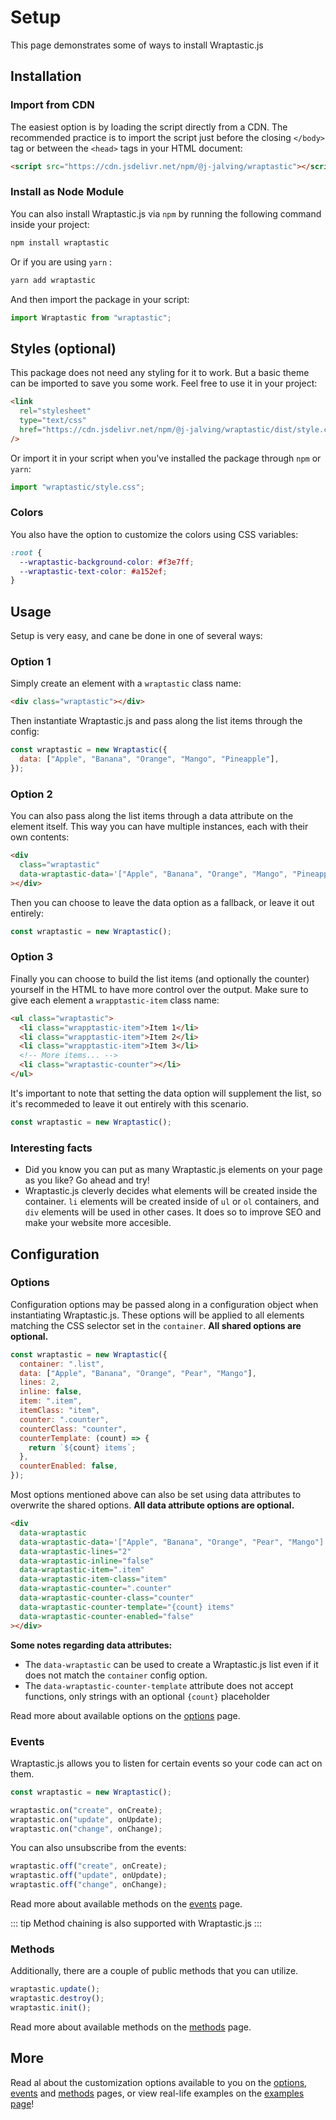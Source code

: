 # Setup

This page demonstrates some of ways to install Wraptastic.js

## Installation

### Import from CDN

The easiest option is by loading the script directly from a CDN.
The recommended practice is to import the script just before the closing
`</body>` tag or between the `<head>` tags in your HTML document:

```html
<script src="https://cdn.jsdelivr.net/npm/@j-jalving/wraptastic"></script>
```

### Install as Node Module

You can also install Wraptastic.js via `npm` by running the following command
inside your project:

```bash
npm install wraptastic
```

Or if you are using `yarn` :

```bash
yarn add wraptastic
```

And then import the package in your script:

```js
import Wraptastic from "wraptastic";
```

## Styles (optional)

This package does not need any styling for it to work. But a basic theme
can be imported to save you some work. Feel free to use it in your project:

```html
<link
  rel="stylesheet"
  type="text/css"
  href="https://cdn.jsdelivr.net/npm/@j-jalving/wraptastic/dist/style.css"
/>
```

Or import it in your script when you've installed the package through `npm` or
`yarn`:

```js
import "wraptastic/style.css";
```

### Colors

You also have the option to customize the colors using CSS variables:

```css
:root {
  --wraptastic-background-color: #f3e7ff;
  --wraptastic-text-color: #a152ef;
}
```

## Usage

Setup is very easy, and cane be done in one of several ways:

### Option 1

Simply create an element with a `wraptastic` class name:

```html
<div class="wraptastic"></div>
```

Then instantiate Wraptastic.js and pass along the list items through the config:

```js
const wraptastic = new Wraptastic({
  data: ["Apple", "Banana", "Orange", "Mango", "Pineapple"],
});
```

### Option 2

You can also pass along the list items through a data attribute on the element
itself. This way you can have multiple instances, each with their own contents:

```html
<div
  class="wraptastic"
  data-wraptastic-data='["Apple", "Banana", "Orange", "Mango", "Pineapple"]'
></div>
```

Then you can choose to leave the data option as a fallback, or leave it out entirely:

```js
const wraptastic = new Wraptastic();
```

### Option 3

Finally you can choose to build the list items (and optionally the counter)
yourself in the HTML to have more control over the output. Make sure to give
each element a `wrapptastic-item` class name:

```html
<ul class="wraptastic">
  <li class="wrapptastic-item">Item 1</li>
  <li class="wrapptastic-item">Item 2</li>
  <li class="wrapptastic-item">Item 3</li>
  <!-- More items... -->
  <li class="wraptastic-counter"></li>
</ul>
```

It's important to note that setting the data option will supplement the list, so
it's recommeded to leave it out entirely with this scenario.

```js
const wraptastic = new Wraptastic();
```

### Interesting facts

- Did you know you can put as many Wraptastic.js elements on your page as you like? Go ahead and try!
- Wraptastic.js cleverly decides what elements will be created inside the container. `li` elements will be created inside of `ul` or `ol` containers, and `div` elements will be used in other cases. It does so to improve SEO and make your website more accesible.

## Configuration

### Options

Configuration options may be passed along in a configuration object when
instantiating Wraptastic.js. These options will be applied to all elements
matching the CSS selector set in the `container`. **All shared options are
optional.**

```js
const wraptastic = new Wraptastic({
  container: ".list",
  data: ["Apple", "Banana", "Orange", "Pear", "Mango"],
  lines: 2,
  inline: false,
  item: ".item",
  itemClass: "item",
  counter: ".counter",
  counterClass: "counter",
  counterTemplate: (count) => {
    return `${count} items`;
  },
  counterEnabled: false,
});
```

Most options mentioned above can also be set using data attributes to overwrite
the shared options. **All data attribute options are optional.**

```html
<div
  data-wraptastic
  data-wraptastic-data='["Apple", "Banana", "Orange", "Pear", "Mango"]'
  data-wraptastic-lines="2"
  data-wraptastic-inline="false"
  data-wraptastic-item=".item"
  data-wraptastic-item-class="item"
  data-wraptastic-counter=".counter"
  data-wraptastic-counter-class="counter"
  data-wraptastic-counter-template="{count} items"
  data-wraptastic-counter-enabled="false"
></div>
```

**Some notes regarding data attributes:**

- The `data-wraptastic` can be used to create a Wraptastic.js list even if it
  does not match the `container` config option.
- The `data-wraptastic-counter-template` attribute does not accept functions,
  only strings with an optional `{count}` placeholder

Read more about available options on the [options](/options) page.

### Events

Wraptastic.js allows you to listen for certain events so your code can act on
them.

```js
const wraptastic = new Wraptastic();

wraptastic.on("create", onCreate);
wraptastic.on("update", onUpdate);
wraptastic.on("change", onChange);
```

You can also unsubscribe from the events:

```js
wraptastic.off("create", onCreate);
wraptastic.off("update", onUpdate);
wraptastic.off("change", onChange);
```

Read more about available methods on the [events](/events) page.

::: tip
Method chaining is also supported with Wraptastic.js
:::

### Methods

Additionally, there are a couple of public methods that you can utilize.

```js
wraptastic.update();
wraptastic.destroy();
wraptastic.init();
```

Read more about available methods on the [methods](/methods) page.

## More

Read al about the customization options available to you on the [options](/options), [events](/events) and [methods](/methods) pages, or view real-life examples on the [examples page](/examples)!
